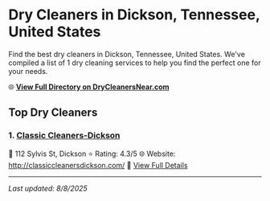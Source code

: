 # Dry Cleaners in Dickson, Tennessee, United States

Find the best dry cleaners in Dickson, Tennessee, United States. We've compiled a list of 1 dry cleaning services to help you find the perfect one for your needs.

🌐 **[View Full Directory on DryCleanersNear.com](https://drycleanersnear.com/city/US/Tennessee/Dickson)**

## Top Dry Cleaners

### 1. [Classic Cleaners-Dickson](https://drycleanersnear.com/dryCleaner/6861efad6d1fa2e11f513c6a/classic-cleaners-dickson)
📍 112 Sylvis St, Dickson
⭐ Rating: 4.3/5
🌐 Website: http://classiccleanersdickson.com/
🔗 [View Full Details](https://drycleanersnear.com/dryCleaner/6861efad6d1fa2e11f513c6a/classic-cleaners-dickson)


---

*Last updated: 8/8/2025*
